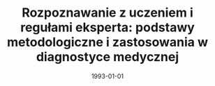 ---
# Documentation: https://wowchemy.com/docs/managing-content/

title: 'Rozpoznawanie z uczeniem i regułami eksperta: podstawy metodologiczne i zastosowania
  w diagnostyce medycznej'
subtitle: ''
summary: ''
authors:
- sas
tags: []
categories: []
date: '1993-01-01'
lastmod: 2022-10-07T05:45:19Z
featured: false
draft: false

# Featured image
# To use, add an image named `featured.jpg/png` to your page's folder.
# Focal points: Smart, Center, TopLeft, Top, TopRight, Left, Right, BottomLeft, Bottom, BottomRight.
image:
  caption: ''
  focal_point: ''
  preview_only: false

# Projects (optional).
#   Associate this post with one or more of your projects.
#   Simply enter your project's folder or file name without extension.
#   E.g. `projects = ["internal-project"]` references `content/project/deep-learning/index.md`.
#   Otherwise, set `projects = []`.
projects: []
publishDate: '2022-10-07T05:45:18.844006Z'
publication_types:
- '7'
abstract: ''
publication: ''
---